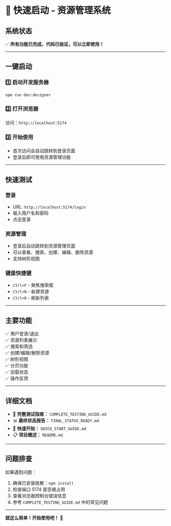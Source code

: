 # 🚀 快速启动 - 资源管理系统

## 系统状态

✅ **所有功能已完成，代码已验证，可以立即使用！**

---

## 一键启动

### 1️⃣ 启动开发服务器

```bash
npm run dev:designer
```

### 2️⃣ 打开浏览器

访问：`http://localhost:5174`

### 3️⃣ 开始使用

- 首次访问会自动跳转到登录页面
- 登录后即可使用资源管理功能

---

## 快速测试

### 登录

- URL: `http://localhost:5174/login`
- 输入用户名和密码
- 点击登录

### 资源管理

- 登录后自动跳转到资源管理页面
- 可以查看、搜索、创建、编辑、删除资源
- 支持树形视图

### 键盘快捷键

- `Ctrl+F` - 聚焦搜索框
- `Ctrl+N` - 新建资源
- `Ctrl+R` - 刷新列表

---

## 主要功能

✅ 用户登录/退出  
✅ 资源列表展示  
✅ 搜索和筛选  
✅ 创建/编辑/删除资源  
✅ 树形视图  
✅ 分页功能  
✅ 加载状态  
✅ 操作反馈

---

## 详细文档

- 📖 **完整测试指南：** `COMPLETE_TESTING_GUIDE.md`
- 📊 **最终状态报告：** `FINAL_STATUS_READY.md`
- 🎯 **快速开始：** `QUICK_START_GUIDE.md`
- 📋 **项目概述：** `README.md`

---

## 问题排查

如果遇到问题：

1. 确保已安装依赖：`npm install`
2. 检查端口 5174 是否被占用
3. 查看浏览器控制台错误信息
4. 参考 `COMPLETE_TESTING_GUIDE.md` 中的常见问题

---

**就这么简单！开始使用吧！** 🎉
